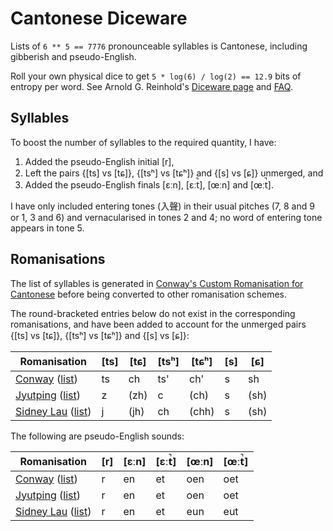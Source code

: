 # Cantonese Diceware

Lists of `6 ** 5 == 7776` pronounceable syllables is Cantonese,
including gibberish and pseudo-English.

Roll your own physical dice to get
`5 * log(6) / log(2) == 12.9` bits of entropy per word.
See Arnold G. Reinhold's [Diceware page][d] and [FAQ][df].

## Syllables

To boost the number of syllables to the required quantity, I have:

1. Added the pseudo-English initial [r],
2. Left the pairs {[ts] vs [tɕ]}, {[tsʰ] vs [tɕʰ]} and {[s] vs [ɕ]} unmerged,
   and
3. Added the pseudo-English finals [ɛːn], [ɛːt̚], [œːn] and [œːt̚].

I have only included entering tones (入聲) in their usual pitches
(7, 8 and 9 or 1, 3 and 6) and vernacularised in tones 2 and 4;
no word of entering tone appears in tone 5.

## Romanisations

The list of syllables is generated in
[Conway's Custom Romanisation for Cantonese][ccr]
before being converted to other romanisation schemes.

The round-bracketed entries below do not exist
in the corresponding romanisations, and have been added to account for
the unmerged pairs {[ts] vs [tɕ]}, {[tsʰ] vs [tɕʰ]} and {[s] vs [ɕ]}:

| Romanisation | [ts] | [tɕ] | [tsʰ] | [tɕʰ] | [s] | [ɕ] |
| --- | --- | --- | --- | --- | --- | --- |
| [Conway][ccr] ([list][lc]) | ts | ch | ts' | ch' | s | sh |
| [Jyutping][jtp] ([list][lj]) | z | (zh) | c | (ch) | s | (sh) |
| [Sidney Lau][sl] ([list][ls]) | j | (jh) | ch | (chh) | s | (sh) |

The following are pseudo-English sounds:

| Romanisation | [r] | [ɛːn] | [ɛːt̚] | [œːn] | [œːt̚]
| --- | --- | --- | --- | --- | --- |
| [Conway][ccr] ([list][lc]) | r | en | et | oen | oet |
| [Jyutping][jtp] ([list][lj]) | r | en | et | oen | oet |
| [Sidney Lau][sl] ([list][ls]) | r | en | et | eun | eut |

[ccr]: https://yawnoc.github.io/pages/conway-cantonese-romanisation.html
[d]: http://world.std.com/~reinhold/diceware.html
[df]: http://world.std.com/%7Ereinhold/dicewarefaq.html
[jtp]: https://www.lshk.org/jyutping
[sl]: http://sidneylau.com/
[lc]: cantonese-diceware-conway.txt
[lj]: cantonese-diceware-jyutping.txt
[ls]: cantonese-diceware-sidney_lau.txt